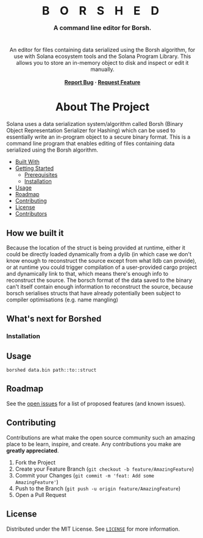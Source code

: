 <!-- PROJECT LOGO -->
<p align="center">
  <b>
    <p align="center">
      <h3 align="center" style="font-size: 30px; letter-spacing: 10px; margin: 0;">B O R S H E D</h3><br>
      <h3 align="center" style="font-size: 16px; margin: 0;">A command line editor for Borsh.</h3>
    </p>
    <h1 align="center"></h1>
  </b>

  <p align="center">
    An editor for files containing data serialized using the Borsh algorithm, for use with Solana ecosystem tools and the Solana Program Library. This allows you to store an in-memory object to disk and inspect or edit it manually.
    <br />
    <br /><b>
    <a href="https://github.com/zrthxn/borshed/issues">Report Bug</a>
    ·
    <a href="https://github.com/zrthxn/borshed/issues">Request Feature</a></b>
  </p>
</p>


<!-- ABOUT THE PROJECT -->
<h1 align="center">About The Project</h1>

Solana uses a data serialization system/algorithm called Borsh (Binary Object Representation Serializer for Hashing) which can be used to essentially write an in-program object to a secure binary format.
This is a command line program that enables editing of files containing data serialized using the Borsh algorithm.

<!-- TABLE OF CONTENTS -->
  * [Built With](#built-with)
* [Getting Started](#getting-started)
  * [Prerequisites](#prerequisites)
  * [Installation](#installation)
* [Usage](#usage)
* [Roadmap](#roadmap)
* [Contributing](#contributing)
* [License](#license)
* [Contributors](#contributors-)

## How we built it

Because the location of the struct is being provided at runtime, either it could be directly loaded dynamically from a dylib (in which case we don't know enough to reconstruct the source except from what lldb can provide), or at runtime you could trigger compilation of a user-provided cargo project and dynamically link to that, which means there's enough info to reconstruct the source. The borsch format of the data saved to the binary can't itself contain enough information to reconstruct the source, because borsch serialises structs that have already potentially been subject to compiler optimisations (e.g. name mangling)

## What's next for Borshed


<!-- USAGE EXAMPLES -->
### Installation

## Usage

```
borshed data.bin path::to::struct
```

<!-- ROADMAP -->
## Roadmap

See the [open issues](https://github.com/ashikka/borshed/issues) for a list of proposed features (and known issues).



<!-- CONTRIBUTING -->
## Contributing

Contributions are what make the open source community such an amazing place to be learn, inspire, and create. Any contributions you make are **greatly appreciated**.

1. Fork the Project
2. Create your Feature Branch (`git checkout -b feature/AmazingFeature`)
3. Commit your Changes (`git commit -m 'feat: Add some AmazingFeature'`)
4. Push to the Branch (`git push -u origin feature/AmazingFeature`)
5. Open a Pull Request

<!-- LICENSE -->
## License

Distributed under the MIT License. See [`LICENSE`](./LICENSE) for more information.
